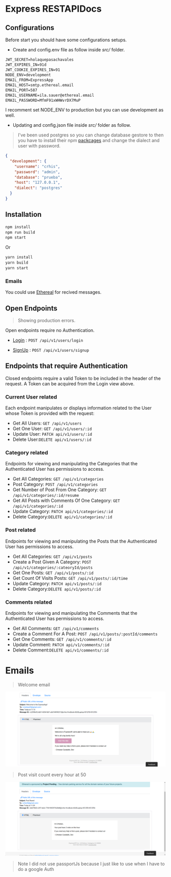 # Express RESTAPIDocs

## Configurations

Before start you should have some configurations setups.

- Create and config.env file as follow inside *src/* folder.


```dosini
JWT_SECRET=holaquepasachavales
JWT_EXPIRES_IN=91d
JWT_COOKIE_EXPIRES_IN=91
NODE_ENV=development
EMAIL_FROM=ExpressApp
EMAIL_HOST=smtp.ethereal.email
EMAIL_PORT=587
EMAIL_USERNAME=ila.sauer@ethereal.email
EMAIL_PASSWORD=MfmF91xWHWvrDX7MuP
```

I recomment set NODE_ENV to production but you can use development as well.

- Updating and config.json file inside *src/* folder as follow.

> I've been used postgres so you can change database gestore to then you have to install their npm [packcages](https://sequelize.org/master/manual/getting-started.html) and change the dialect and user with password.

```json
{
  "development": {
    "username": "crhis",
    "password": "admin",
    "database": "prueba",
    "host": "127.0.0.1",
    "dialect": "postgres"
  }
}
```

## Installation

```sh
npm install 
npm run build
npm start
```
Or

```sh
yarn install
yarn build
yarn start
```

### Emails

You could use [Ethereal](https://ethereal.email/) for recived messages.

## Open Endpoints

> Showing production errors.

Open endpoints require no Authentication.

* [Login](./docs/login.md) : `POST /api/v1/users/login`

* [SignUp](./docs/signup.md) : `POST /api/v1/users/signup`
  
## Endpoints that require Authentication

Closed endpoints require a valid Token to be included in the header of the
request. A Token can be acquired from the Login view above.

### Current User related

Each endpoint manipulates or displays information related to the User whose
Token is provided with the request:

* Get All Users: `GET /api/v1/users`
* Get One User: `GET /api/v1/users/:id`
* Update User: `PATCH api/v1/users/:id`
* Delete User:`DELETE api/v1/users/:id`

### Category related

Endpoints for viewing and manipulating the Categories that the Authenticated User
has permissions to access.

* Get All Categories: `GET /api/v1/categories`
* Post Category: `POST /api/v1/categories`
* Get Number of Post From One Category: `GET /api/v1/categories/:id/resume`
* Get All Posts with Comments Of One Category: `GET /api/v1/categories/:id`
* Update Category: `PATCH api/v1/categories/:id`
* Delete Category:`DELETE api/v1/categories/:id`

### Post related

Endpoints for viewing and manipulating the Posts that the Authenticated User
has permissions to access.

* Get All Categories: `GET /api/v1/posts`
* Create a Post Given A Category: `POST /api/v1/categories/:cateoryId/posts`
* Get One Posts: `GET /api/v1/posts/:id`
* Get Count Of Visits Posts: `GET /api/v1/posts/:id/time`
* Update Category: `PATCH api/v1/posts/:id`
* Delete Category:`DELETE api/v1/posts/:id`

### Comments related

Endpoints for viewing and manipulating the Comments that the Authenticated User
has permissions to access.

* Get All Comments: `GET /api/v1/comments`
* Create a Comment For A Post: `POST /api/v1/posts/:postId/comments`
* Get One Comments: `GET /api/v1/comments/:id`
* Update Comment: `PATCH api/v1/comments/:id`
* Delete Comment:`DELETE api/v1/comments/:id`

# Emails

> Welcome email

![Welcome](./images/Welcome.png)

> Post visit count every hour at 50

![Welcome](./images/visitCount.png)

> Note I did not use passportJs because I just like to use when I have to do a google Auth 

